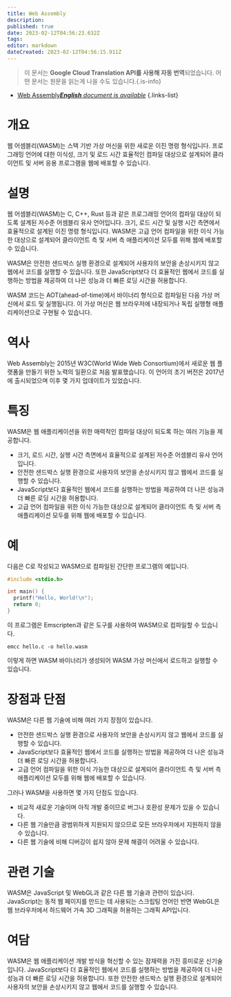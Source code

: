 ```yaml
---
title: Web Assembly
description: 
published: true
date: 2023-02-12T04:56:23.632Z
tags: 
editor: markdown
dateCreated: 2023-02-12T04:56:15.911Z
---
```


> 이 문서는 **Google Cloud Translation API를 사용해 자동 번역**되었습니다.
어떤 문서는 원문을 읽는게 나을 수도 있습니다.{.is-info}



- [Web Assembly***English** document is available*](/en/Knowledge-base/Dictionary/web-assembly)
{.links-list}


# 개요

웹 어셈블리(WASM)는 스택 기반 가상 머신을 위한 새로운 이진 명령 형식입니다. 프로그래밍 언어에 대한 이식성, 크기 및 로드 시간 효율적인 컴파일 대상으로 설계되어 클라이언트 및 서버 응용 프로그램을 웹에 배포할 수 있습니다.

# 설명

웹 어셈블리(WASM)는 C, C++, Rust 등과 같은 프로그래밍 언어의 컴파일 대상이 되도록 설계된 저수준 어셈블리 유사 언어입니다. 크기, 로드 시간 및 실행 시간 측면에서 효율적으로 설계된 이진 명령 형식입니다. WASM은 고급 언어 컴파일을 위한 이식 가능한 대상으로 설계되어 클라이언트 측 및 서버 측 애플리케이션 모두를 위해 웹에 배포할 수 있습니다.

WASM은 안전한 샌드박스 실행 환경으로 설계되어 사용자의 보안을 손상시키지 않고 웹에서 코드를 실행할 수 있습니다. 또한 JavaScript보다 더 효율적인 웹에서 코드를 실행하는 방법을 제공하여 더 나은 성능과 더 빠른 로딩 시간을 허용합니다.

WASM 코드는 AOT(ahead-of-time)에서 바이너리 형식으로 컴파일된 다음 가상 머신에서 로드 및 실행됩니다. 이 가상 머신은 웹 브라우저에 내장되거나 독립 실행형 애플리케이션으로 구현될 수 있습니다.

# 역사

Web Assembly는 2015년 W3C(World Wide Web Consortium)에서 새로운 웹 플랫폼을 만들기 위한 노력의 일환으로 처음 발표했습니다. 이 언어의 초기 버전은 2017년에 출시되었으며 이후 몇 가지 업데이트가 있었습니다.

# 특징

WASM은 웹 애플리케이션을 위한 매력적인 컴파일 대상이 되도록 하는 여러 기능을 제공합니다.

- 크기, 로드 시간, 실행 시간 측면에서 효율적으로 설계된 저수준 어셈블리 유사 언어입니다.
- 안전한 샌드박스 실행 환경으로 사용자의 보안을 손상시키지 않고 웹에서 코드를 실행할 수 있습니다.
- JavaScript보다 효율적인 웹에서 코드를 실행하는 방법을 제공하여 더 나은 성능과 더 빠른 로딩 시간을 허용합니다.
- 고급 언어 컴파일을 위한 이식 가능한 대상으로 설계되어 클라이언트 측 및 서버 측 애플리케이션 모두를 위해 웹에 배포할 수 있습니다.

# 예

다음은 C로 작성되고 WASM으로 컴파일된 간단한 프로그램의 예입니다.

```C
#include <stdio.h>

int main() {
  printf("Hello, World!\n");
  return 0;
}
```

이 프로그램은 Emscripten과 같은 도구를 사용하여 WASM으로 컴파일할 수 있습니다.

```
emcc hello.c -o hello.wasm
```

이렇게 하면 WASM 바이너리가 생성되어 WASM 가상 머신에서 로드하고 실행할 수 있습니다.

# 장점과 단점

WASM은 다른 웹 기술에 비해 여러 가지 장점이 있습니다.

- 안전한 샌드박스 실행 환경으로 사용자의 보안을 손상시키지 않고 웹에서 코드를 실행할 수 있습니다.
- JavaScript보다 효율적인 웹에서 코드를 실행하는 방법을 제공하여 더 나은 성능과 더 빠른 로딩 시간을 허용합니다.
- 고급 언어 컴파일을 위한 이식 가능한 대상으로 설계되어 클라이언트 측 및 서버 측 애플리케이션 모두를 위해 웹에 배포할 수 있습니다.

그러나 WASM을 사용하면 몇 가지 단점도 있습니다.

- 비교적 새로운 기술이며 아직 개발 중이므로 버그나 호환성 문제가 있을 수 있습니다.
- 다른 웹 기술만큼 광범위하게 지원되지 않으므로 모든 브라우저에서 지원하지 않을 수 있습니다.
- 다른 웹 기술에 비해 디버깅이 쉽지 않아 문제 해결이 어려울 수 있습니다.

# 관련 기술

WASM은 JavaScript 및 WebGL과 같은 다른 웹 기술과 관련이 있습니다. JavaScript는 동적 웹 페이지를 만드는 데 사용되는 스크립팅 언어인 반면 WebGL은 웹 브라우저에서 하드웨어 가속 3D 그래픽을 허용하는 그래픽 API입니다.

# 여담

WASM은 웹 애플리케이션 개발 방식을 혁신할 수 있는 잠재력을 가진 흥미로운 신기술입니다. JavaScript보다 더 효율적인 웹에서 코드를 실행하는 방법을 제공하여 더 나은 성능과 더 빠른 로딩 시간을 허용합니다. 또한 안전한 샌드박스 실행 환경으로 설계되어 사용자의 보안을 손상시키지 않고 웹에서 코드를 실행할 수 있습니다.
